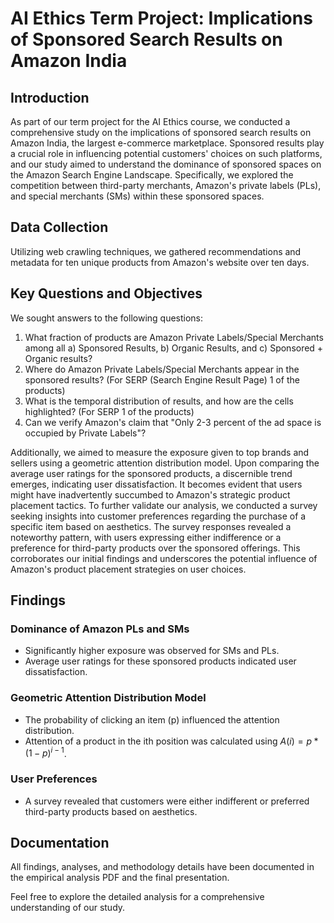 # AI Ethics Term Project: Implications of Sponsored Search Results on Amazon India

## Introduction

As part of our term project for the AI Ethics course, we conducted a comprehensive study on the implications of sponsored search results on Amazon India, the largest e-commerce marketplace. Sponsored results play a crucial role in influencing potential customers' choices on such platforms, and our study aimed to understand the dominance of sponsored spaces on the Amazon Search Engine Landscape. Specifically, we explored the competition between third-party merchants, Amazon's private labels (PLs), and special merchants (SMs) within these sponsored spaces.

## Data Collection

Utilizing web crawling techniques, we gathered recommendations and metadata for ten unique products from Amazon's website over ten days.

## Key Questions and Objectives

We sought answers to the following questions:

1. What fraction of products are Amazon Private Labels/Special Merchants among all a) Sponsored Results, b) Organic Results, and c) Sponsored + Organic results?
2. Where do Amazon Private Labels/Special Merchants appear in the sponsored results? (For SERP (Search Engine Result Page) 1 of the products)
3. What is the temporal distribution of results, and how are the cells highlighted? (For SERP 1 of the products)
4. Can we verify Amazon's claim that "Only 2-3 percent of the ad space is occupied by Private Labels"?

Additionally, we aimed to measure the exposure given to top brands and sellers using a geometric attention distribution model. Upon comparing the average user ratings for the sponsored products, a discernible trend emerges, indicating user dissatisfaction. It becomes evident that users might have inadvertently succumbed to Amazon's strategic product placement tactics. To further validate our analysis, we conducted a survey seeking insights into customer preferences regarding the purchase of a specific item based on aesthetics. The survey responses revealed a noteworthy pattern, with users expressing either indifference or a preference for third-party products over the sponsored offerings. This corroborates our initial findings and underscores the potential influence of Amazon's product placement strategies on user choices.

## Findings

### Dominance of Amazon PLs and SMs
- Significantly higher exposure was observed for SMs and PLs.
- Average user ratings for these sponsored products indicated user dissatisfaction.

### Geometric Attention Distribution Model
- The probability of clicking an item (p) influenced the attention distribution.
- Attention of a product in the ith position was calculated using $A(i) = p * (1-p)^{i-1}$.

### User Preferences
- A survey revealed that customers were either indifferent or preferred third-party products based on aesthetics.

## Documentation

All findings, analyses, and methodology details have been documented in the empirical analysis PDF and the final presentation.

Feel free to explore the detailed analysis for a comprehensive understanding of our study.

